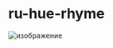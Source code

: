 # ru-hue-rhyme
![изображение](https://user-images.githubusercontent.com/61180708/212492076-acfd5ac3-1959-456e-8b81-853221ec8ea8.png)
